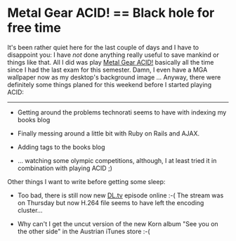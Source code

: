 # Metal Gear ACID! == Black hole for free time

It's been rather quiet here for the last couple of days and I have to disappoint you: I have _not_ done anything really useful to save mankind or things like that. All I did was play [Metal Gear ACID!](http://www.konami.jp/gs/game/mga/english/) basically all the time since I had the last exam for this semester. Damn, I even have a MGA wallpaper now as my desktop's background image ... Anyway, there were definitely some things planed for this weekend before I started playing ACID:

-------------------------------



* Getting around the problems technorati seems to have with indexing my books blog

* Finally messing around a little bit with Ruby on Rails and AJAX.

* Adding tags to the books blog

* ... watching some olympic competitions, although, I at least tried it in combination with playing ACID ;)



Other things I want to write before getting some sleep:



* Too bad, there is still now new [DL.tv](http://dl.tv) episode online :-( The stream was on Thursday but now H.264 file seems to have left the encoding cluster...

* Why can't I get the uncut version of the new Korn album "See you on the other side" in the Austrian iTunes store :-(